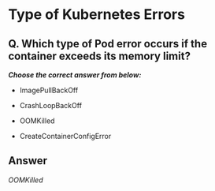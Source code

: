 # Type of Kubernetes Errors

## Q. Which type of Pod error occurs if the container exceeds its memory limit?

***Choose the correct answer from below:***

  - ImagePullBackOff

  - CrashLoopBackOff
  
  - OOMKilled

  - CreateContainerConfigError

## Answer
*OOMKilled*
